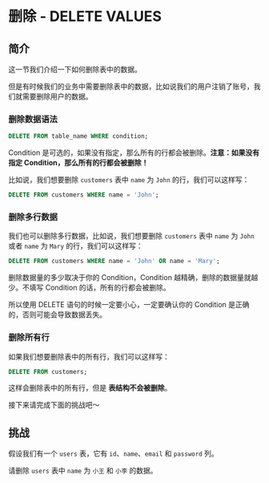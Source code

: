 # 删除 - DELETE VALUES

## 简介

这一节我们介绍一下如何删除表中的数据。

但是有时候我们的业务中需要删除表中的数据，比如说我们的用户注销了账号，我们就需要删除用户的数据。

### 删除数据语法

```sql
DELETE FROM table_name WHERE condition;
```

Condition 是可选的，如果没有指定，那么所有的行都会被删除。**注意：如果没有指定 Condition，那么所有的行都会被删除！**

比如说，我们想要删除 `customers` 表中 `name` 为 `John` 的行，我们可以这样写：

```sql
DELETE FROM customers WHERE name = 'John';
```

### 删除多行数据

我们也可以删除多行数据，比如说，我们想要删除 `customers` 表中 `name` 为 `John` 或者 `name` 为 `Mary` 的行，我们可以这样写：

```sql
DELETE FROM customers WHERE name = 'John' OR name = 'Mary';
```

删除数据量的多少取决于你的 Condition，Condition 越精确，删除的数据量就越少。不填写 Condition 的话，所有的行都会被删除。

所以使用 DELETE 语句的时候一定要小心，一定要确认你的 Condition 是正确的，否则可能会导致数据丢失。

### 删除所有行

如果我们想要删除表中的所有行，我们可以这样写：

```sql
DELETE FROM customers;
```

这样会删除表中的所有行，但是 **表结构不会被删除**。

接下来请完成下面的挑战吧～

## 挑战

假设我们有一个 `users` 表，它有 `id`、`name`、`email` 和 `password` 列。

请删除 `users` 表中 `name` 为 `小王` 和 `小李` 的数据。
